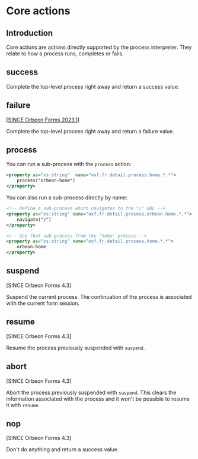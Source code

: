 # Core actions

## Introduction

Core actions are actions directly supported by the process interpreter. They relate to how a process runs, completes or fails.

## success

Complete the top-level process right away and return a success value.

## failure

[\[SINCE Orbeon Forms 2023.1\]](/release-notes/orbeon-forms-2023.1.md)

Complete the top-level process right away and return a failure value.

## process

You can run a sub-process with the `process` action:

```xml
<property as="xs:string"  name="oxf.fr.detail.process.home.*.*">
    process("orbeon-home")
</property>
```

You can also run a sub-process directly by name:

```xml
<!-- Define a sub-process which navigates to the "/" URL -->
<property as="xs:string" name="oxf.fr.detail.process.orbeon-home.*.*">
    navigate("/")
</property>

<!-- Use that sub-process from the "home" process -->
<property as="xs:string" name="oxf.fr.detail.process.home.*.*">
    orbeon-home
</property>
```

## suspend

[SINCE Orbeon Forms 4.3]

Suspend the current process. The continuation of the process is associated with the current form session.

## resume

[SINCE Orbeon Forms 4.3]

Resume the process previously suspended with `suspend`.

## abort

[SINCE Orbeon Forms 4.3]

Abort the process previously suspended with `suspend`. This clears the information associated with the process and it won't be possible to resume it with `resume`.

## nop

[SINCE Orbeon Forms 4.3]

Don't do anything and return a success value.
